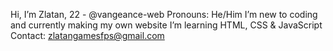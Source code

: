  Hi, I’m Zlatan, 22 - @vangeance-web
 Pronouns: He/Him 
 I’m new to coding and currently making my own website
 I’m learning HTML, CSS & JavaScript 
 Contact: zlatangamesfps@gmail.com 
 


<!---
vangeance-web/vangeance-web is a ✨ special ✨ repository because its `README.md` (this file) appears on your GitHub profile.
You can click the Preview link to take a look at your changes.
--->
